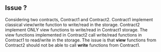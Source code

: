 ## Issue ? 

Considering two contracts, Contract1 and Contract2. 
Contract1 implement classical view/write function to write/read in the storage. 
Contract2 implement ONLY view functions to write/read in Contract1 storage. The view functions implemented in Contract2 call write/read functions in Contract1 to read/write in the storage.
The issue is that **view** functions from Contract2 should not be able to call **write** functions from Contract1.